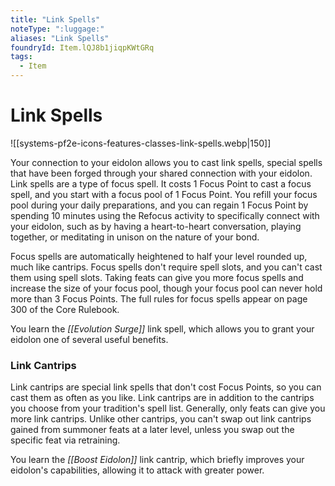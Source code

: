 ```yaml
---
title: "Link Spells"
noteType: ":luggage:"
aliases: "Link Spells"
foundryId: Item.lQJ8b1jiqpKWtGRq
tags:
  - Item
---
```


# Link Spells
![[systems-pf2e-icons-features-classes-link-spells.webp|150]]

Your connection to your eidolon allows you to cast link spells, special spells that have been forged through your shared connection with your eidolon. Link spells are a type of focus spell. It costs 1 Focus Point to cast a focus spell, and you start with a focus pool of 1 Focus Point. You refill your focus pool during your daily preparations, and you can regain 1 Focus Point by spending 10 minutes using the Refocus activity to specifically connect with your eidolon, such as by having a heart-to-heart conversation, playing together, or meditating in unison on the nature of your bond.

Focus spells are automatically heightened to half your level rounded up, much like cantrips. Focus spells don't require spell slots, and you can't cast them using spell slots. Taking feats can give you more focus spells and increase the size of your focus pool, though your focus pool can never hold more than 3 Focus Points. The full rules for focus spells appear on page 300 of the Core Rulebook.

You learn the _[[Evolution Surge]]_ link spell, which allows you to grant your eidolon one of several useful benefits.

### Link Cantrips

Link cantrips are special link spells that don't cost Focus Points, so you can cast them as often as you like. Link cantrips are in addition to the cantrips you choose from your tradition's spell list. Generally, only feats can give you more link cantrips. Unlike other cantrips, you can't swap out link cantrips gained from summoner feats at a later level, unless you swap out the specific feat via retraining.

You learn the _[[Boost Eidolon]]_ link cantrip, which briefly improves your eidolon's capabilities, allowing it to attack with greater power.
